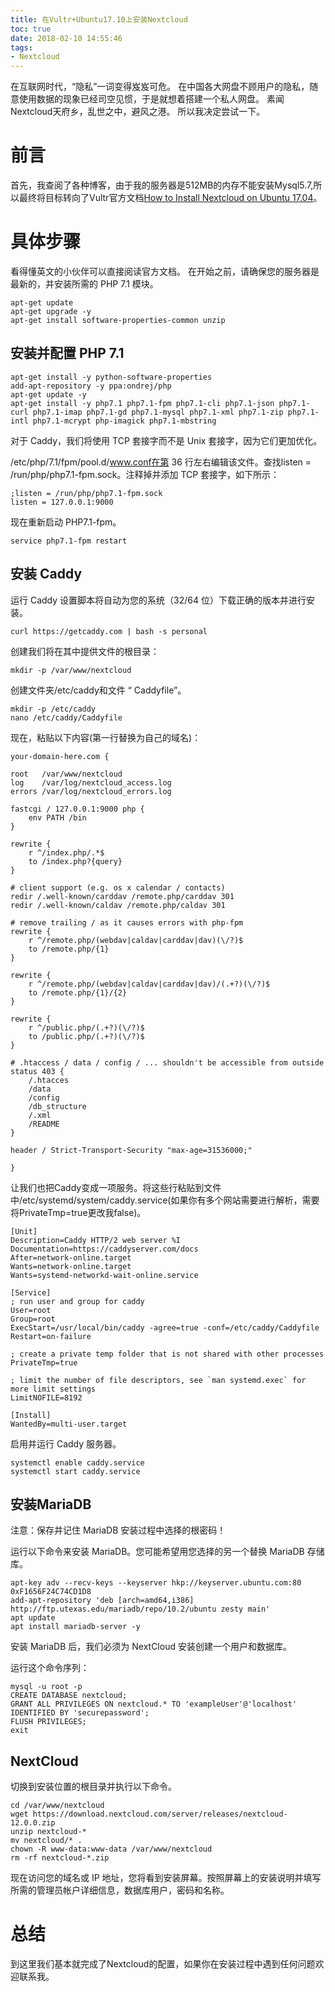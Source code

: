 ```yaml
---
title: 在Vultr+Ubuntu17.10上安装Nextcloud
toc: true
date: 2018-02-10 14:55:46
tags:
- Nextcloud
---
```

在互联网时代，“隐私”一词变得岌岌可危。
在中国各大网盘不顾用户的隐私，随意使用数据的现象已经司空见惯，于是就想着搭建一个私人网盘。
素闻Nextcloud天府乡，乱世之中，避风之港。
所以我决定尝试一下。
<!--more-->
# 前言
首先，我查阅了各种博客，由于我的服务器是512MB的内存不能安装Mysql5.7,所以最终将目标转向了Vultr官方文档[How to Install Nextcloud on Ubuntu 17.04](https://www.vultr.com/docs/how-to-install-nextcloud-on-ubuntu-17-04)。
# 具体步骤
看得懂英文的小伙伴可以直接阅读官方文档。
在开始之前，请确保您的服务器是最新的，并安装所需的 PHP 7.1 模块。
```
apt-get update
apt-get upgrade -y
apt-get install software-properties-common unzip
```
## 安装并配置 PHP 7.1
```
apt-get install -y python-software-properties
add-apt-repository -y ppa:ondrej/php
apt-get update -y
apt-get install -y php7.1 php7.1-fpm php7.1-cli php7.1-json php7.1-curl php7.1-imap php7.1-gd php7.1-mysql php7.1-xml php7.1-zip php7.1-intl php7.1-mcrypt php-imagick php7.1-mbstring
```
对于 Caddy，我们将使用 TCP 套接字而不是 Unix 套接字，因为它们更加优化。

/etc/php/7.1/fpm/pool.d/www.conf在第 36 行左右编辑该文件。查找listen = /run/php/php7.1-fpm.sock。注释掉并添加 TCP 套接字，如下所示：
```
;listen = /run/php/php7.1-fpm.sock
listen = 127.0.0.1:9000
```
现在重新启动 PHP7.1-fpm。
```
service php7.1-fpm restart
```
## 安装 Caddy
运行 Caddy 设置脚本将自动为您的系统（32/64 位）下载正确的版本并进行安装。
```
curl https://getcaddy.com | bash -s personal
```
创建我们将在其中提供文件的根目录：
```
mkdir -p /var/www/nextcloud
```
创建文件夹/etc/caddy和文件 “ Caddyfile”。
```
mkdir -p /etc/caddy
nano /etc/caddy/Caddyfile
```
现在，粘贴以下内容(第一行替换为自己的域名)：
```
your-domain-here.com {

root   /var/www/nextcloud
log    /var/log/nextcloud_access.log
errors /var/log/nextcloud_errors.log

fastcgi / 127.0.0.1:9000 php {
    env PATH /bin
}

rewrite {
    r ^/index.php/.*$
    to /index.php?{query}
}

# client support (e.g. os x calendar / contacts)
redir /.well-known/carddav /remote.php/carddav 301
redir /.well-known/caldav /remote.php/caldav 301

# remove trailing / as it causes errors with php-fpm
rewrite {
    r ^/remote.php/(webdav|caldav|carddav|dav)(\/?)$
    to /remote.php/{1}
}

rewrite {
    r ^/remote.php/(webdav|caldav|carddav|dav)/(.+?)(\/?)$
    to /remote.php/{1}/{2}
}

rewrite {
    r ^/public.php/(.+?)(\/?)$
    to /public.php/(.+?)(\/?)$
}

# .htaccess / data / config / ... shouldn't be accessible from outside
status 403 {
    /.htacces
    /data
    /config
    /db_structure
    /.xml
    /README
}

header / Strict-Transport-Security "max-age=31536000;"

}
```
让我们也把Caddy变成一项服务。将这些行粘贴到文件中/etc/systemd/system/caddy.service(如果你有多个网站需要进行解析，需要将PrivateTmp=true更改我false)。
```
[Unit]
Description=Caddy HTTP/2 web server %I
Documentation=https://caddyserver.com/docs
After=network-online.target
Wants=network-online.target
Wants=systemd-networkd-wait-online.service

[Service]
; run user and group for caddy
User=root
Group=root
ExecStart=/usr/local/bin/caddy -agree=true -conf=/etc/caddy/Caddyfile
Restart=on-failure

; create a private temp folder that is not shared with other processes
PrivateTmp=true

; limit the number of file descriptors, see `man systemd.exec` for more limit settings
LimitNOFILE=8192

[Install]
WantedBy=multi-user.target
```
启用并运行 Caddy 服务器。
```
systemctl enable caddy.service
systemctl start caddy.service
```
## 安装MariaDB
注意：保存并记住 MariaDB 安装过程中选择的根密码！

运行以下命令来安装 MariaDB。您可能希望用您选择的另一个替换 MariaDB 存储库。
```
apt-key adv --recv-keys --keyserver hkp://keyserver.ubuntu.com:80 0xF1656F24C74CD1D8
add-apt-repository 'deb [arch=amd64,i386] http://ftp.utexas.edu/mariadb/repo/10.2/ubuntu zesty main'
apt update
apt install mariadb-server -y
```
安装 MariaDB 后，我们必须为 NextCloud 安装创建一个用户和数据库。

运行这个命令序列：
```
mysql -u root -p
CREATE DATABASE nextcloud;
GRANT ALL PRIVILEGES ON nextcloud.* TO 'exampleUser'@'localhost' IDENTIFIED BY 'securepassword';
FLUSH PRIVILEGES;
exit
```
## NextCloud
切换到安装位置的根目录并执行以下命令。
```
cd /var/www/nextcloud
wget https://download.nextcloud.com/server/releases/nextcloud-12.0.0.zip
unzip nextcloud-*
mv nextcloud/* .
chown -R www-data:www-data /var/www/nextcloud
rm -rf nextcloud-*.zip
```
现在访问您的域名或 IP 地址，您将看到安装屏幕。按照屏幕上的安装说明并填写所需的管理员帐户详细信息，数据库用户，密码和名称。
# 总结
到这里我们基本就完成了Nextcloud的配置，如果你在安装过程中遇到任何问题欢迎联系我。